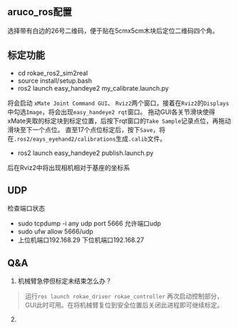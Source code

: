## aruco_ros配置
选择带有白边的26号二维码，便于贴在5cmx5cm木块后定位二维码四个角。

## 标定功能
- cd rokae_ros2_sim2real
- source install/setup.bash
- ros2 launch easy_handeye2 my_calibrate.launch.py 

将会启动 `xMate Joint Command GUI`、 `Rviz2`两个窗口，接着在`Rviz2`的`Displays`中勾选`Image`，将会出现`easy_handeye2 rqt`窗口。
拖动GUI各关节滑块使得xMate夹取的标定块到标定位置，后按下rqt窗口的`Take Sample`记录点位，再拖动滑块至下一个点位。
直至17个点位标定后，按下`Save`，将在`.ros2/eays_eyehand2/calibrations`生成`.calib`文件。
- ros2 launch easy_handeye2 publish.launch.py 

后在Rviz2中将出现相机相对于基座的坐标系

## UDP
检查端口状态
- sudo tcpdump -i any udp port 5666
允许端口udp
- sudo ufw allow 5666/udp
- 上位机端口192.168.29 下位机端口192.168.27


## Q&A
1. 机械臂急停但标定未结束怎么办？
> 运行`ros launch rokae_driver rokae_controller` 再次启动控制部分，GUI此时可用。在将机械臂复位到安全位置后关闭此进程即可继续标定。

2. 
